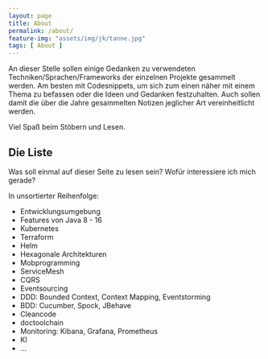 ```yaml
---
layout: page
title: About
permalink: /about/
feature-img: "assets/img/jk/tanne.jpg"
tags: [ About ]
---
```


An dieser Stelle sollen einige Gedanken zu verwendeten Techniken/Sprachen/Frameworks der einzelnen Projekte gesammelt werden. Am besten mit Codesnippets, um sich zum einen 
näher mit einem Thema zu befassen oder die Ideen und Gedanken festzuhalten. Auch sollen damit die über die Jahre gesammelten Notizen jeglicher Art vereinheitlicht werden.

Viel Spaß beim Stöbern und Lesen.

## Die Liste

Was soll einmal auf dieser Seite zu lesen sein? Wofür interessiere ich mich gerade?

In unsortierter Reihenfolge:

* Entwicklungsumgebung
* Features von Java 8 - 16
* Kubernetes
* Terraform
* Helm
* Hexagonale Architekturen
* Mobprogramming
* ServiceMesh
* CQRS
* Eventsourcing
* DDD: Bounded Context, Context Mapping, Eventstorming
* BDD: Cucumber, Spock, JBehave
* Cleancode
* doctoolchain
* Monitoring: Kibana, Grafana, Prometheus
* KI
* ...